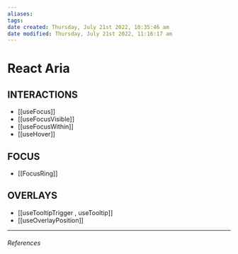 ```yaml
---
aliases: 
tags: 
date created: Thursday, July 21st 2022, 10:35:46 am
date modified: Thursday, July 21st 2022, 11:16:17 am
---
```


# React Aria

## INTERACTIONS

- [[useFocus]]
- [[useFocusVisible]]
- [[useFocusWithin]]
- [[useHover]]

## FOCUS

- [[FocusRing]]

## OVERLAYS

- [[useTooltipTrigger , useTooltip]]
- [[useOverlayPosition]]

---

###### References
